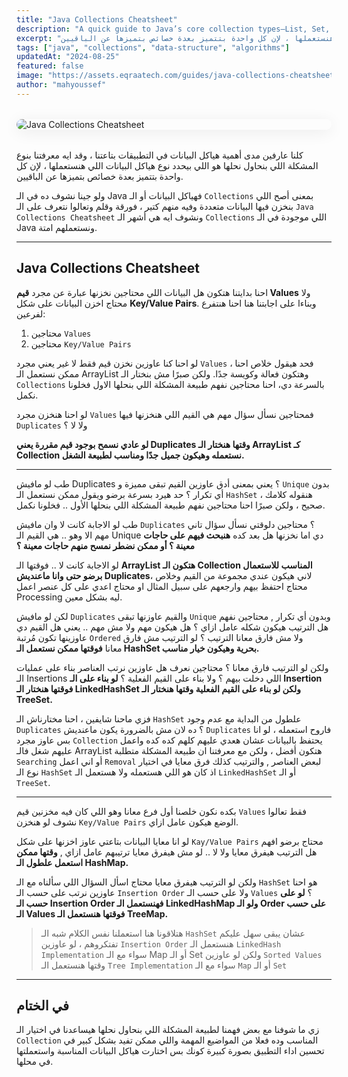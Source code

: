 ```yaml
---
title: "Java Collections Cheatsheet"
description: "A quick guide to Java’s core collection types—List, Set, Map, Queue—and their key implementations. Perfect for understanding usage, performance, and choosing the right data structure."
excerpt: "الـكلنا عارفين مدى أهمية هياكل البيانات في التطبيقات بتاعتنا ، وقد ايه معرفتنا بنوع المشكلة اللي بنحاول نحلها هو اللي بيحدد نوع هياكل البيانات اللي هنستعملها ، لإن كل واحدة بتتميز بعدة خصائص بتميزها عن الباقيين."
tags: ["java", "collections", "data-structure", "algorithms"]
updatedAt: "2024-08-25"
featured: false
image: "https://assets.eqraatech.com/guides/java-collections-cheatsheet.png"
author: "mahyoussef"
---
```


<img src="https://assets.eqraatech.com/guides/java-collections-cheatsheet.png" alt="Java Collections Cheatsheet" ondragstart="return false;" oncontextmenu="return false;" style="display: block; margin: 2rem auto; border-radius: 1rem; box-shadow: 0 4px 24px 0 rgba(0,0,0,0.08);" />

كلنا عارفين مدى أهمية هياكل البيانات في التطبيقات بتاعتنا ، وقد ايه معرفتنا بنوع المشكلة اللي بنحاول نحلها هو اللي بيحدد نوع هياكل البيانات اللي هنستعملها ، لإن كل واحدة بتتميز بعدة خصائص بتميزها عن الباقيين.

ولو جينا نشوف ده في الـ Java فهياكل البيانات أو الـ `Collections` بمعنى أصح اللي بنخزن فيها البيانات متعددة وفيه منهم كتير ، فورقة وقلم وتعالوا نتعرف على الـ `Java Collections Cheatsheet` ونشوف ايه هي أشهر الـ `Collections` اللي موجودة في الـ Java ونستعملهم امتة.

---

## Java Collections Cheatsheet

احنا بدايتنا هتكون هل البيانات اللي محتاجين نخزنها عبارة عن مجرد **قيم Values** ولا محتاج اخزن البيانات على شكل **Key/Value Pairs**. وبناءا على اجابتنا هنا احنا هنتفرع لفرعين:

1. محتاجين `Values`
2. محتاجين `Key/Value Pairs`

لو احنا كنا عاوزين نخزن قيم فقط لا غير يعني مجرد `Values` ، فحد هيقول خلاص احنا ممكن نستعمل الـ ArrayList وهتكون فعالة وكويسة جدًا. ولكن صبرًا مش بنختار الـ `Collections` بالسرعة دي، احنا محتاجين نفهم طبيعة المشكلة اللي بنحلها الاول فخلونا نكمل.

لو احنا هنخزن مجرد `Values` فمحتاجين نسأل سؤال مهم هي القيم اللي هنخزنها فيها `Duplicates` ولا لا ؟

**لو عادي نسمح بوجود قيم مقررة يعني Duplicates وقتها هنختار الـ ArrayList كـ Collection نستعمله وهيكون جميل جدًا ومناسب لطبيعة الشغل.**

---

طب لو مافيش Duplicates ؟ يعني بمعنى أدق عاوزين القيم تبقى مميزة و `Unique` بدون أي تكرار ؟ حد هيرد بسرعة برضو ويقول ممكن نستعمل الـ `HashSet` ، هنقوله كلامك صحيح ، ولكن صبرًا احنا محتاجين نفهم طبيعة المشكلة اللي بنحلها الأول .. فخلونا نكمل.

طب لو الاجابة كانت لا وان مافيش `Duplicates` ؟ محتاجين دلوقتي نسأل سؤال تاني مهم الا وهو .. هي القيم الـ Unique دي اما نخزنها هل بعد كده **هنبحث فيهم على حاجات معينة ؟ أو ممكن نضطر نمسح منهم حاجات معينة ؟**

لو الاجابة كانت لا .. فوقتها الـ **ArrayList هتكون الـ Collection المناسب للاستعمال برضو حتى وانا ماعنديش Duplicates**، لاني هيكون عندي مجموعة من القيم وخلاص محتاج احتفظ بيهم وارجعهم على سبيل المثال او محتاج اعدي على كل عنصر اعمل Processing ليه بشكل معين.

لكن لو مافيش `Duplicates` والقيم عاوزنها تبقى `Unique` وبدون أي تكرار , محتاجين نفهم هل الترتيب هيكون شكله عامل ازاي ؟ هل هيكون مهم ولا مش مهم .. يعني هل القيم دي عاوزينها تكون مُرتبة `Ordered` ولا مش فارق معانا الترتيب ؟ لو الترتيب مش فارق معانا **فوقتها ممكن نستعمل الـ HashSet بحرية وهيكون خيار مناسب.**

ولكن لو الترتيب فارق معانا ؟ محتاجين نعرف هل عاوزين نرتب العناصر بناء على عمليات الـ Insertions اللي دخلت بيهم ؟ ولا بناء على القيم الفعلية ؟ **لو بناء على الـ Insertion فوقتها هنختار الـ LinkedHashSet ولكن لو بناء على القيم الفعلية وقتها هنختار الـ TreeSet.**

فزي ماحنا شايفين ، احنا مختارناش الـ `HashSet` علطول من البداية مع عدم وجود `Duplicates` ؟ ده لان مش بالضرورة يكون ماعنديش `Duplicates` فاروح استعمله ، لو انا بس عاوز مجرد `Collection` يحتفظ بالبيانات عشان هعدي عليهم كلهم كده كده واعمل عليهم شغل فالـ ArrayList هتكون أفضل ، ولكن مع معرفتنا ان طبيعة المشكلة متطلبة `Searching` أو اني اعمل `Removal` لبعض العناصر , والترتيب كذلك فرق معايا في اختيار نوع الـ `HashSet` اذ كان هو اللي هستعمله ولا هستعمل الـ `LinkedHashSet` أو الـ `TreeSet`.

---

بكده نكون خلصنا أول فرع معانا وهو اللي كان فيه مخزنين قيم `Values` فقط تعالوا نشوف لو هنخزن `Key/Value Pairs` الوضع هيكون عامل ازاي.

لو انا معايا البيانات بتاعتي عاوز اخزنها على شكل `Kay/Value Pairs` محتاج برضو افهم هل الترتيب هيفرق معايا ولا لا .. لو مش هيفرق معايا ترتيبهم عامل ازاي , **وقتها ممكن استعمل علطول الـ HashMap.**

ولكن لو الترتيب هيفرق معايا محتاج اسأل السؤال اللي سألناه مع الـ `HashSet` هو احنا عاوزين نرتب على حسب الـ `Insertion Order` ولا على حسب الـ `Values` ؟ **لو على حسب الـ Insertion Order فهنستعمل الـ LinkedHashMap ولو الـ Order على حسب الـ Values فوقتها هنستعمل الـ TreeMap.**

> هتلاقونا هنا استعملنا نفس الكلام شبه الـ `HashSet` عشان يبقى سهل عليكم تفتكروهم ، لو عاوزين `Insertion Order` هنستعمل الـ `LinkedHash Implementation` سواء مع الـ Map أو الـ Set ولكن لو عاوزين `Sorted Values` وقتها هنستعمل الـ `Tree Implementation` سواء مع الـ `Map` أو الـ `Set`

---

## في الختام

زي ما شوفنا مع بعض فهمنا لطبيعة المشكلة اللي بنحاول نحلها هيساعدنا في اختيار الـ `Collection` المناسب وده فعلا من المواضيع المهمة واللي ممكن تفيد بشكل كبير في تحسين اداء التطبيق بصورة كبيرة كونك بس اختارت هياكل البيانات المناسبة واستعملتها في محلها.